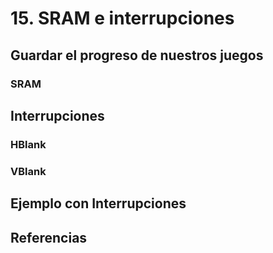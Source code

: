 # 15. SRAM e interrupciones

## Guardar el progreso de nuestros juegos

### SRAM

## Interrupciones

### HBlank

### VBlank

## Ejemplo con Interrupciones

## Referencias
